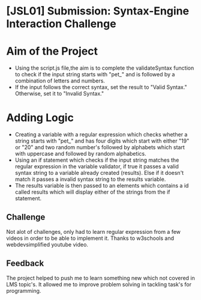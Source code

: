 # [JSL01] Submission: Syntax-Engine Interaction Challenge

# Aim of the Project
* Using the script.js file,the aim is to complete the validateSyntax function to check if the input string starts with "pet_" and is followed by a combination of letters and numbers.
* If the input follows the correct syntax, set the result to "Valid Syntax." Otherwise, set it to "Invalid Syntax."

# Adding Logic
* Creating a variable with a regular expression which checks whether a string starts with "pet_" and has four digits which start with either "19" or "20" and two random number's followed by alphabets which start with uppercase and followed by random alphabetics.
* Using an if statement which checks if the input string matches the regular expression in the variable validator, if true it passes a valid syntax string to a variable already created (results). Else if it doesn't match it passes a invalid syntax string to the results variable.
* The results variable is then passed to an elements which contains a id called results which will display either of the strings from the if statement.

## Challenge 
Not alot of challenges, only had to learn regular expression from a few videos in order to be able to implement it. Thanks to w3schools and webdevsimplified youtube video. 

## Feedback
The project helped to push me to learn something new which not covered in LMS topic's. It allowed me to improve problem solving in tackling task's for programming.

